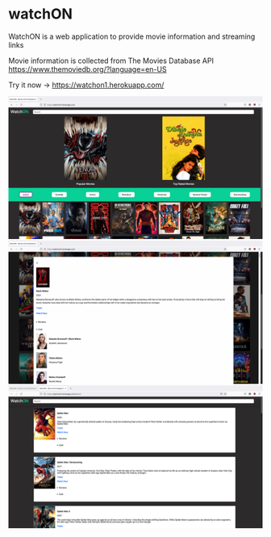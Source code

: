 # watchON

WatchON is a web application to provide movie information and streaming links

Movie information is collected from The Movies Database API
https://www.themoviedb.org/?language=en-US

Try it now -> https://watchon1.herokuapp.com/

![](https://github.com/SumitNalavade/watchON/blob/master/Screen%20Shot%202021-10-09%20at%205.33.59%20PM.png)
![](https://github.com/SumitNalavade/watchON/blob/master/Screen%20Shot%202021-10-09%20at%205.34.39%20PM.png)
![](https://github.com/SumitNalavade/watchON/blob/master/Screen%20Shot%202021-10-09%20at%205.34.51%20PM.png)

